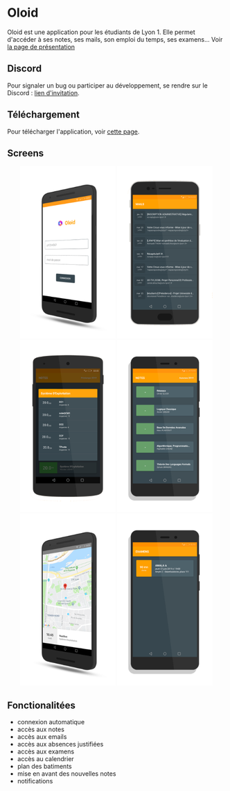 # Oloid
Oloid est une application pour les étudiants de Lyon 1. Elle permet d'accéder à ses notes, ses mails, son emploi du temps, ses examens...
Voir <a href="https://cl6ment.github.io/oloid-for-tomuss/">la page de présentation</a>
## Discord
Pour signaler un bug ou participer au développement, se rendre sur le Discord : <a href="https://discord.gg/zDhNMr4">lien d'invitation</a>.

## Téléchargement
Pour télécharger l'application, voir <a href="https://play.google.com/store/apps/details?id=com.e.oloid2">cette page</a>.

## Screens
<p align="center">
	<img src="img/screen-4.png" width="220"> <img src="img/screen-11.png" width="220"> <img src="img/screen-10.png" width="220">
	<img src="img/screen-3.png" width="220"> <img src="img/screen-2.png" width="220"> <img src="img/screen-9.png" width="220">
</p>


## Fonctionalitées
* connexion automatique
* accès aux notes
* accès aux emails
* accès aux absences justifiées
* accès aux examens
* accès au calendrier
* plan des batiments
* mise en avant des nouvelles notes
* notifications


